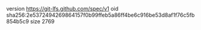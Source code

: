 version https://git-lfs.github.com/spec/v1
oid sha256:2e5372494269864157f0b99ffeb5a86ff4be6c916be53d8af1f76c5fb854b5c9
size 2769
